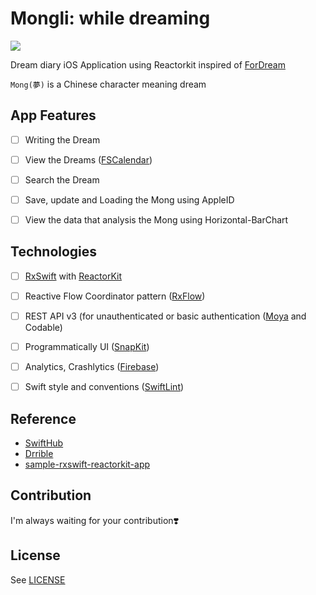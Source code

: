 
# Mongli: while dreaming

![](https://user-images.githubusercontent.com/45457678/70604680-66691680-1c3c-11ea-9956-d5d4afc98d18.png)

Dream diary iOS Application using Reactorkit inspired of [ForDream](https://github.com/DAEUN28/ForDream)

`Mong(夢)` is a Chinese character meaning dream



## App Features

- [ ] Writing the Dream
- [ ] View the Dreams ([FSCalendar](https://github.com/WenchaoD/FSCalendar))
- [ ] Search the Dream
- [ ] Save, update and Loading the Mong using AppleID
- [ ] View the data that analysis the Mong using Horizontal-BarChart



## Technologies

- [ ] [RxSwift](https://github.com/ReactiveX/RxSwift) with [ReactorKit](https://github.com/ReactorKit/ReactorKit)
- [ ] Reactive Flow Coordinator pattern ([RxFlow](https://github.com/RxSwiftCommunity/RxFlow))
- [ ] REST API v3 (for unauthenticated or basic authentication ([Moya](https://github.com/Moya/Moya) and Codable)
- [ ] Programmatically UI ([SnapKit](https://github.com/SnapKit/SnapKit))
- [ ] Analytics, Crashlytics ([Firebase](http://firebase.google.com))
- [ ] Swift style and conventions ([SwiftLint](https://github.com/realm/SwiftLint))



## Reference​

- [SwiftHub](https://github.com/khoren93/SwiftHub=)
- [Drrible](https://github.com/devxoul/Drrrible)
- [sample-rxswift-reactorkit-app](https://github.com/ClintJang/sample-rxswift-reactorkit-app)



## Contribution

I'm always waiting for your contribution❣️



## License

See [LICENSE](https://github.com/DAEUN28/Mongli/blob/master/LICENSE)
